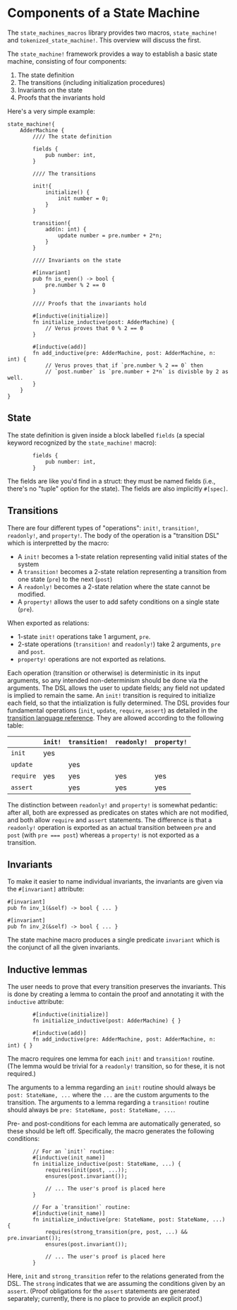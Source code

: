 # Components of a State Machine

The `state_machines_macros` library provides two macros, `state_machine!` and `tokenized_state_machine!`. This overview will discuss the first.

The `state_machine!` framework provides a way to establish a basic state machine, consisting of four components:

 1. The state definition
 2. The transitions (including initialization procedures)
 3. Invariants on the state
 4. Proofs that the invariants hold

Here's a very simple example:

```rust,ignore
state_machine!{
    AdderMachine {
        //// The state definition
        
        fields {
            pub number: int,
        }
        
        //// The transitions

        init!{
            initialize() {
                init number = 0;
            }
        }   

        transition!{
            add(n: int) {
                update number = pre.number + 2*n;
            }
        }
        
        //// Invariants on the state

        #[invariant]
        pub fn is_even() -> bool {
            pre.number % 2 == 0
        }
        
        //// Proofs that the invariants hold

        #[inductive(initialize)]
        fn initialize_inductive(post: AdderMachine) {
            // Verus proves that 0 % 2 == 0
        }

        #[inductive(add)]
        fn add_inductive(pre: AdderMachine, post: AdderMachine, n: int) {
            // Verus proves that if `pre.number % 2 == 0` then
            // `post.number` is `pre.number + 2*n` is divisble by 2 as well.
        }
    }
}
```

## State

The state definition is given inside a block labelled `fields` (a special keyword recognized by the `state_machine!` macro):

```rust,ignore
        fields {
            pub number: int,
        }
```

The fields are like you'd find in a struct: they must be named fields (i.e., there's no "tuple" option for the state). The fields are also implicitly `#[spec]`.

## Transitions

There are four different types of "operations": `init!`, `transition!`, `readonly!`, and `property!`. The body of the operation is a "transition DSL" which is interpretted by the macro:

 * A `init!` becomes a 1-state relation representing valid initial states of the system
 * A `transition!` becomes a 2-state relation representing a transition from one state (`pre`) to the next (`post`)
 * A `readonly!` becomes a 2-state relation where the state cannot be modified.
 * A `property!` allows the user to add safety conditions on a single state (`pre`).

When exported as relations:

 * 1-state `init!` operations take 1 argument, `pre`.
 * 2-state operations (`transition!` and `readonly!`) take 2 arguments, `pre` and `post`.
 * `property!` operations are not exported as relations.

Each operation (transition or otherwise) is deterministic in its input arguments, so any intended non-determinism should be done via the arguments.
The DSL allows the user to update fields; any field not updated is implied to remain the same.
An `init!` transition is required to initialize each field, so that the intialization is fully determined.
The DSL provides four fundamental operations (`init`, `update`, `require`, `assert`)
as detailed in the [transition language reference](./transition-language.md).
They are allowed according to the following table:

|           | `init!` | `transition!` | `readonly!` | `property!` |
|-----------|---------|---------------|-------------|-------------|
| `init`    | yes     |               |             |             |
| `update`  |         | yes           |             |             |
| `require` | yes     | yes           | yes         | yes         |
| `assert`  |         | yes           | yes         | yes         |

The distinction between `readonly!` and `property!` is somewhat pedantic: after all,
both are expressed as predicates on states which are not modified, and both
allow `require` and `assert` statements.
The difference is that
a `readonly!` operation is exported as an actual transition between `pre` and `post`
(with `pre === post`) whereas a `property!` is not exported as a transition.

## Invariants

To make it easier to name individual invariants, the invariants are given via the `#[invariant]` attribute:

```rust,ignore
#[invariant]
pub fn inv_1(&self) -> bool { ... }

#[invariant]
pub fn inv_2(&self) -> bool { ... }
```

The state machine macro produces a single predicate `invariant` which is the conjunct of all the given invariants.

## Inductive lemmas

The user needs to prove that every transition preserves the invariants. This is done by creating a lemma to contain the proof and annotating it with the `inductive` attribute:

```rust,ignore
        #[inductive(initialize)]
        fn initialize_inductive(post: AdderMachine) { } 

        #[inductive(add)]
        fn add_inductive(pre: AdderMachine, post: AdderMachine, n: int) { } 
```

The macro requires one lemma for each `init!` and `transition!` routine. (The lemma would be trivial for a `readonly!` transition, so for these, it is not required.)

The arguments to a lemma regarding an `init!` routine should always be `post: StateName, ...` where the `...` are the custom arguments to the transition.
The arguments to a lemma regarding a `transition!` routine should always be `pre: StateName, post: StateName, ...`.

Pre- and post-conditions for each lemma are automatically generated, so these should be left off. Specifically, the macro generates the following conditions:

```rust,ignore
        // For an `init!` routine:
        #[inductive(init_name)]
        fn initialize_inductive(post: StateName, ...) {
            requires(init(post, ...));
            ensures(post.invariant());
            
            // ... The user's proof is placed here
        } 

        // For a `transition!` routine:
        #[inductive(init_name)]
        fn initialize_inductive(pre: StateName, post: StateName, ...) {
            requires(strong_transition(pre, post, ...) && pre.invariant());
            ensures(post.invariant());
            
            // ... The user's proof is placed here
        }
```

Here, `init` and `strong_transition` refer to the relations generated from the DSL. The `strong` indicates that we are assuming the conditions given by an `assert`. (Proof obligations for the `assert` statements are generated separately; currently, there is no place to provide an explicit proof.)

